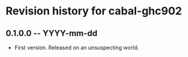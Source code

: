 # Revision history for cabal-ghc902

## 0.1.0.0 -- YYYY-mm-dd

* First version. Released on an unsuspecting world.
